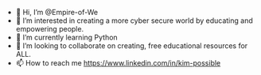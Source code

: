 - 👋 Hi, I’m @Empire-of-We
- 👀 I’m interested in creating a more cyber secure world by educating and empowering people.
- 🌱 I’m currently learning Python
- 💞️ I’m looking to collaborate on creating, free educational resources for ALL.
- 📫 How to reach me https://www.linkedin.com/in/kim-possible

<!---
Empire-of-We/Empire-of-We is a ✨ special ✨ repository because its `README.md` (this file) appears on your GitHub profile.
You can click the Preview link to take a look at your changes.
--->
